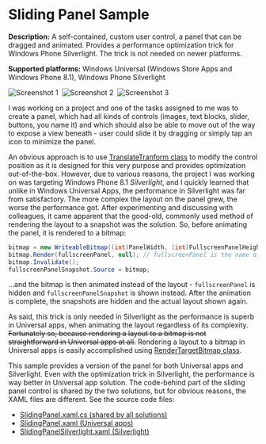 Sliding Panel Sample
====================

**Description:** A self-contained, custom user control, a panel that can be
dragged and animated. Provides a performance optimization trick for Windows
Phone Silverlight. The trick is not needed on newer platforms.

**Supported platforms:** Windows Universal (Windows Store Apps and Windows Phone 8.1), Windows Phone Silverlight

![Screenshot 1](https://raw.githubusercontent.com/tompaana/my-2-bits/master/SlidingPanelSample/Screenshots/SlidingPanelSampleSLScreenshot1Small.png)&nbsp;
![Screenshot 2](https://raw.githubusercontent.com/tompaana/my-2-bits/master/SlidingPanelSample/Screenshots/SlidingPanelSampleSLScreenshot2Small.png)&nbsp;
![Screenshot 3](https://raw.githubusercontent.com/tompaana/my-2-bits/master/SlidingPanelSample/Screenshots/SlidingPanelSampleSLScreenshot3Small.png)


I was working on a project and one of the tasks assigned to me was to create a
panel, which had all kinds of controls (images, text blocks, slider, buttons,
you name it) and which should also be able to move out of the way to expose a
view beneath - user could slide it by dragging or simply tap an icon to minimize
the panel.

An obvious approach is to use [TranslateTranform class](https://msdn.microsoft.com/en-us/library/windows/apps/windows.ui.xaml.media.translatetransform.aspx)
to modify the control position as it is designed for this very purpose and
provides optimization out-of-the-box. However, due to various reasons, the
project I was working on was targeting Windows Phone 8.1 *Silverlight*, and I
quickly learned that unlike in Windows Universal Apps, the performance in
Silverlight was far from satisfactory. The more complex the layout on the panel
grew, the worse the performance got. After experimenting and discussing with
colleagues, it came apparent that the good-old, commonly used method of
rendering the layout to a snapshot was the solution. So, before animating the
panel, it is rendered to a bitmap:

```cs
bitmap = new WriteableBitmap((int)PanelWidth, (int)FullscreenPanelHeight);
bitmap.Render(fullscreenPanel, null); // fullscreenPanel is the name of the layout
bitmap.Invalidate();
fullscreenPanelSnapshot.Source = bitmap;
```

...and the bitmap is then animated instead of the layout - `fullscreenPanel` is
hidden and `fullscreenPanelSnapshot` is shown instead. After the animation is
complete, the snapshots are hidden and the actual layout shown again.

As said, this trick is only needed in Silverlight as the performance is superb
in Universal apps, when animating the layout regardless of its complexity.
<strike>Fortunately so, because rendering a layout to a bitmap is not straightforward
in Universal apps at all.</strike> Rendering a layout to a bitmap in Universal apps
is easily accomplished using [RenderTargetBitmap class](https://msdn.microsoft.com/en-us/library/windows/apps/windows.ui.xaml.media.imaging.rendertargetbitmap).

This sample provides a version of the panel for both Universal apps and
Silverlight. Even with the optimization trick in Silverlight, the performance is
way better in Universal app solution. The code-behind part of the sliding panel
control is shared by the two solutions, but for obvious reasons, the XAML files
are different. See the source code files:

* [SlidingPanel.xaml.cs (shared by all solutions)](https://github.com/tompaana/my-2-bits/blob/master/SlidingPanelSample/SlidingPanelSampleUniversal/SlidingPanelSample.Shared/SlidingPanel.xaml.cs)
* [SlidingPanel.xaml (Universal apps)](https://github.com/tompaana/my-2-bits/blob/master/SlidingPanelSample/SlidingPanelSampleUniversal/SlidingPanelSample.Shared/SlidingPanel.xaml)
* [SlidingPanelSilverlight.xaml (Silverlight)](https://github.com/tompaana/my-2-bits/blob/master/SlidingPanelSample/SlidingPanelSampleSilverlight/SlidingPanelSilverlight.xaml)
